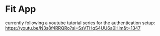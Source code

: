 # Fit App

currently following a youtube tutorial series for the authentication setup: https://youtu.be/N3s8f4RRQRo?si=SsVTHqS4UU6a0Hlm&t=1347
